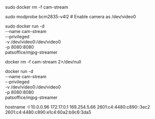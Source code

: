 sudo docker rm -f cam-stream


sudo modprobe bcm2835-v4l2  # Enable camera as /dev/video0



sudo docker run -d \
  --name cam-stream \
  --privileged \
  -v /dev/video0:/dev/video0 \
  -p 8080:8080 \
  patsoffice/mjpg-streamer


docker rm -f cam-stream 2>/dev/null

docker run -d \
  --name cam-stream \
  --privileged \
  -v /dev/video0:/dev/video0 \
  -p 8080:8080 \
  patsoffice/mjpg-streamer


 hostname -I 
10.0.0.96 172.17.0.1 169.254.5.66 2601:c4:4480:c890::3ec2 2601:c4:4480:c890:e1c4:60a2:b9c6:3da5 
